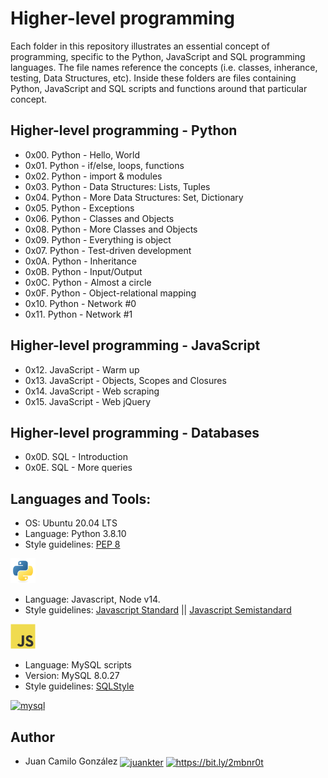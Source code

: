 # Higher-level programming

Each folder in this repository illustrates an essential concept of programming, specific to the Python, JavaScript and SQL programming languages. The file names reference the concepts (i.e. classes, inherance, testing, Data Structures, etc). Inside these folders are files containing Python, JavaScript and SQL scripts and functions around that particular concept.

## Higher-level programming - Python

- 0x00. Python - Hello, World
- 0x01. Python - if/else, loops, functions 
- 0x02. Python - import & modules 
- 0x03. Python - Data Structures: Lists, Tuples 
- 0x04. Python - More Data Structures: Set, Dictionary
- 0x05. Python - Exceptions
- 0x06. Python - Classes and Objects 
- 0x08. Python - More Classes and Objects 
- 0x09. Python - Everything is object 
- 0x07. Python - Test-driven development
- 0x0A. Python - Inheritance 
- 0x0B. Python - Input/Output
- 0x0C. Python - Almost a circle
- 0x0F. Python - Object-relational mapping
- 0x10. Python - Network #0
- 0x11. Python - Network #1 

## Higher-level programming - JavaScript

- 0x12. JavaScript - Warm up
- 0x13. JavaScript - Objects, Scopes and Closures
- 0x14. JavaScript - Web scraping
- 0x15. JavaScript - Web jQuery

## Higher-level programming - Databases

- 0x0D. SQL - Introduction
- 0x0E. SQL - More queries 


## Languages and Tools:

- OS: Ubuntu 20.04 LTS
- Language: Python 3.8.10
- Style guidelines: [PEP 8](https://www.python.org/dev/peps/pep-0008/)

<p align="left"> <a href="https://www.python.org" target="_blank" rel="noreferrer"> <img src="https://raw.githubusercontent.com/devicons/devicon/master/icons/python/python-original.svg" alt="python" width="40" height="40"/> </a> </p>

- Language: Javascript, Node v14.
- Style guidelines: [Javascript Standard](https://standardjs.com/rules.html) || [Javascript Semistandard](https://github.com/Flet/semistandard)

<p align="left"> <a href="https://developer.mozilla.org/en-US/docs/Web/JavaScript" target="_blank" rel="noreferrer"> <img src="https://raw.githubusercontent.com/devicons/devicon/master/icons/javascript/javascript-original.svg" alt="javascript" width="40" height="40"/> </a> </p>

- Language: MySQL scripts
- Version: MySQL 8.0.27
- Style guidelines: [SQLStyle](https://www.sqlstyle.guide/)

<p align="left"> <a href="https://www.mysql.com/" target="_blank" rel="noreferrer"> <img src="https://www.mysql.com/common/logos/logo-mysql-170x115.png" alt="mysql" width="80" height="40"/> </a> </p>


## Author

- Juan Camilo González <a href="https://twitter.com/juankter" target="blank"><img align="center" src="https://raw.githubusercontent.com/rahuldkjain/github-profile-readme-generator/master/src/images/icons/Social/twitter.svg" alt="juankter" height="30" width="40" /></a>
<a href="https://bit.ly/2MBNR0t" target="blank"><img align="center" src="https://raw.githubusercontent.com/rahuldkjain/github-profile-readme-generator/master/src/images/icons/Social/linked-in-alt.svg" alt="https://bit.ly/2mbnr0t" height="30" width="40" /></a>